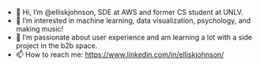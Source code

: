 - 👋 Hi, I’m @elliskjohnson, SDE at AWS and former CS student at UNLV.
- 👀 I’m interested in machine learning, data visualization, psychology, and making music!
- 🌱 I’m passionate about user experience and am learning a lot with a side project in the b2b space.
- 📫 How to reach me: https://www.linkedin.com/in/elliskjohnson/

<!---
elliskjohnson/elliskjohnson is a ✨ special ✨ repository because its `README.md` (this file) appears on your GitHub profile.
You can click the Preview link to take a look at your changes.
--->
